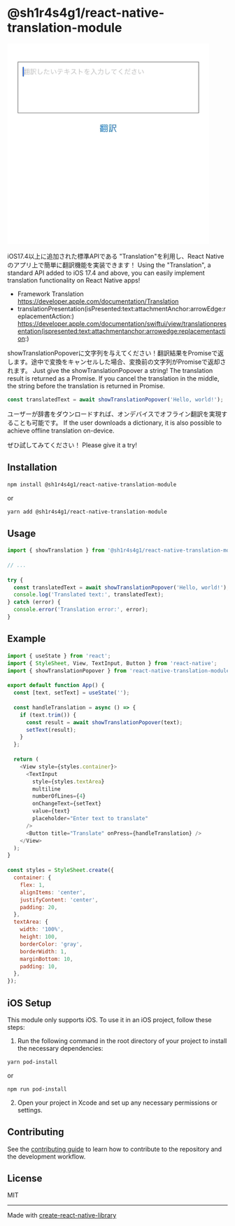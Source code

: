 # @sh1r4s4g1/react-native-translation-module

![デモGIF](./assets/demo-01.gif)

iOS17.4以上に追加された標準APIである "Translation"を利用し、React Nativeのアプリ上で簡単に翻訳機能を実装できます！
Using the "Translation", a standard API added to iOS 17.4 and above, you can easily implement translation functionality on React Native apps!

- Framework Translation
  https://developer.apple.com/documentation/Translation
- translationPresentation(isPresented:text:attachmentAnchor:arrowEdge:replacementAction:)
  https://developer.apple.com/documentation/swiftui/view/translationpresentation(ispresented:text:attachmentanchor:arrowedge:replacementaction:)

showTranslationPopoverに文字列を与えてください！翻訳結果をPromise<string>で返します。途中で変換をキャンセルした場合、変換前の文字列がPromise<string>で返却されます。
Just give the showTranslationPopover a string! The translation result is returned as a Promise<string>. If you cancel the translation in the middle, the string before the translation is returned in Promise<string>.

```js
const translatedText = await showTranslationPopover('Hello, world!');
```

ユーザーが辞書をダウンロードすれば、オンデバイスでオフライン翻訳を実現することも可能です。
If the user downloads a dictionary, it is also possible to achieve offline translation on-device.

ぜひ試してみてください！
Please give it a try!

## Installation

```sh
npm install @sh1r4s4g1/react-native-translation-module
```

or

```sh
yarn add @sh1r4s4g1/react-native-translation-module
```

## Usage

```js
import { showTranslation } from '@sh1r4s4g1/react-native-translation-module';

// ...

try {
  const translatedText = await showTranslationPopover('Hello, world!');
  console.log('Translated text:', translatedText);
} catch (error) {
  console.error('Translation error:', error);
}
```

## Example

```js
import { useState } from 'react';
import { StyleSheet, View, TextInput, Button } from 'react-native';
import { showTranslationPopover } from 'react-native-translation-module';

export default function App() {
  const [text, setText] = useState('');

  const handleTranslation = async () => {
    if (text.trim()) {
      const result = await showTranslationPopover(text);
      setText(result);
    }
  };

  return (
    <View style={styles.container}>
      <TextInput
        style={styles.textArea}
        multiline
        numberOfLines={4}
        onChangeText={setText}
        value={text}
        placeholder="Enter text to translate"
      />
      <Button title="Translate" onPress={handleTranslation} />
    </View>
  );
}

const styles = StyleSheet.create({
  container: {
    flex: 1,
    alignItems: 'center',
    justifyContent: 'center',
    padding: 20,
  },
  textArea: {
    width: '100%',
    height: 100,
    borderColor: 'gray',
    borderWidth: 1,
    marginBottom: 10,
    padding: 10,
  },
});
```

## iOS Setup

This module only supports iOS. To use it in an iOS project, follow these steps:

1. Run the following command in the root directory of your project to install the necessary dependencies:

```sh
yarn pod-install
```

or

```sh
npm run pod-install
```

2. Open your project in Xcode and set up any necessary permissions or settings.

## Contributing

See the [contributing guide](CONTRIBUTING.md) to learn how to contribute to the repository and the development workflow.

## License

MIT

---

Made with [create-react-native-library](https://github.com/callstack/react-native-builder-bob)
